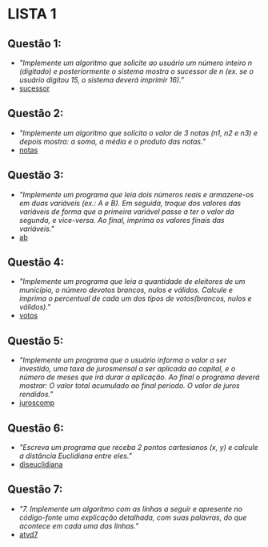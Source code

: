 # LISTA 1
## Questão 1:
- *"Implemente um algoritmo que solicite ao usuário um número inteiro n (digitado) e posteriormente o sistema mostra o sucessor de n (ex. se o usuário digitou 15, o sistema deverá imprimir 16)."*
- [sucessor](./sucessor.c)
## Questão 2:
- *"Implemente um algoritmo que solicita o valor de 3 notas (n1, n2 e n3) e depois mostra: a soma, a média e o produto das notas."*
- [notas](./notas.c)
## Questão 3:
- *"Implemente um programa que leia dois números reais e armazene-os em duas variáveis (ex.: A e B). Em seguida, troque dos valores das variáveis de forma que a primeira variável passe a ter o valor da segunda, e vice-versa. Ao final, imprima os valores finais das variáveis."*
- [ab](./ab.c)
## Questão 4:
- *"Implemente um programa que leia a quantidade de eleitores de um município, o número devotos brancos, nulos e válidos. Calcule e imprima o percentual de cada um dos tipos de votos(brancos, nulos e válidos)."*
- [votos](./votos.c)
## Questão 5:
- *"Implemente um programa que o usuário informa o valor a ser investido, uma taxa de jurosmensal a ser aplicada ao capital, e o número de meses que irá durar a aplicação. Ao final o programa deverá mostrar: O valor total acumulado ao final período. O valor de juros rendidos."*
- [juroscomp](./juroscomp.c) 
## Questão 6:
- *"Escreva um programa que receba 2 pontos cartesianos (x, y) e calcule a distância Euclidiana entre eles."*
- [diseuclidiana](./diseuclidiana.c)
## Questão 7:
- *"7. Implemente um algoritmo com as linhas a seguir e apresente no código-fonte uma explicação detalhada, com suas palavras, do que acontece em cada uma das linhas."*
- [atvd7](./atvd7.c)

